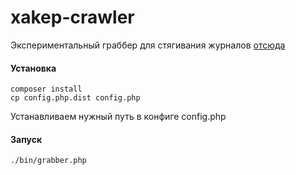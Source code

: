 xakep-crawler
=============

Экспериментальный граббер для стягивания журналов [отсюда](https://xakep.ru/issues)

#### Установка

    composer install
    cp config.php.dist config.php

Устанавливаем нужный путь в конфиге config.php

#### Запуск

    ./bin/grabber.php

